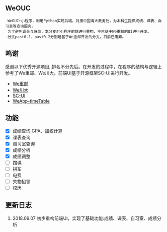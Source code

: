 ## WeOUC
```
 WeOUC+小程序，利用Python实现后端，对接中国海大教务处，为本科生提供成绩、课表、自习室等查询服务。
 为了避免误会与麻烦，本分支对小程序前端进行重构，不再基于We重邮的UI进行开发。
 分支past0.1、past0.2分别是基于We重邮开发的分支，目前已废弃。
```
 
## 鸣谢
感谢以下优秀开源项目,,排名不分先后。在开发的过程中，在程序的结构与逻辑上参考了We重邮、We川大。前端UI基于开源框架SC-UI进行开发。

* [We重邮](https://github.com/Lanshan-Studio/wecqupt)
* [We川大](https://github.com/mohuishou/scuplus-wechat)
* [SC-UI](https://github.com/xbup/sc-ui)
* [WeApp-timeTable](https://github.com/st1ven/WeApp-timeTable)

## 功能 ##
- [x] 成绩查询,GPA、加权计算
- [x] 课表查询
- [x] 自习室查询
- [x] 成绩分析
- [x] 成绩调整
- [ ] 蹭课
- [ ] 拼车
- [ ] 电费
- [ ] 失物招领
- [ ] 校历

## 更新日志 ##
1. 2018.09.07 初步重构前端UI，实现了基础功能:成绩、课表、自习室、成绩分析
